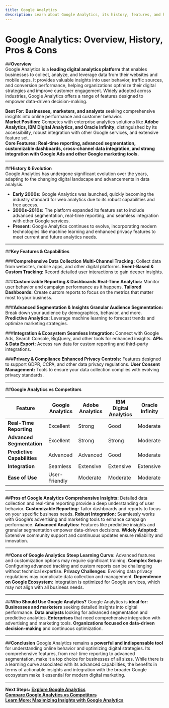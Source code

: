 ```yaml
---
title: Google Analytics
description: Learn about Google Analytics, its history, features, and how it compares to other digital analytics platforms.
---
```


# **Google Analytics: Overview, History, Pros & Cons**

##**Overview**  
Google Analytics is a **leading digital analytics platform** that enables businesses to collect, analyze, and leverage data from their websites and mobile apps. It provides valuable insights into user behavior, traffic sources, and conversion performance, helping organizations optimize their digital strategies and improve customer engagement. Widely adopted across industries, Google Analytics offers a range of features designed to empower data-driven decision-making.

 **Best For:** **Businesses, marketers, and analysts** seeking comprehensive insights into online performance and customer behavior.  
 **Market Position:** Competes with enterprise analytics solutions like **Adobe Analytics, IBM Digital Analytics, and Oracle Infinity**, distinguished by its accessibility, robust integration with other Google services, and extensive feature set.  
 **Core Features:** **Real-time reporting, advanced segmentation, customizable dashboards, cross-channel data integration, and strong integration with Google Ads and other Google marketing tools.**

---

##**History & Evolution**  
Google Analytics has undergone significant evolution over the years, adapting to the changing digital landscape and advancements in data analysis.

- **Early 2000s:** Google Analytics was launched, quickly becoming the industry standard for web analytics due to its robust capabilities and free access.
- **2000s-2010s:** The platform expanded its feature set to include advanced segmentation, real-time reporting, and seamless integration with other Google services.
- **Present:** Google Analytics continues to evolve, incorporating modern technologies like machine learning and enhanced privacy features to meet current and future analytics needs.

---

##**Key Features & Capabilities**

###**Comprehensive Data Collection**
 **Multi-Channel Tracking:** Collect data from websites, mobile apps, and other digital platforms.
 **Event-Based & Custom Tracking:** Record detailed user interactions to gain deeper insights.

###**Customizable Reporting & Dashboards**
 **Real-Time Analytics:** Monitor user behavior and campaign performance as it happens.
 **Tailored Dashboards:** Create custom reports to focus on the metrics that matter most to your business.

###**Advanced Segmentation & Insights**
 **Granular Audience Segmentation:** Break down your audience by demographics, behavior, and more.
 **Predictive Analytics:** Leverage machine learning to forecast trends and optimize marketing strategies.

###**Integration & Ecosystem**
 **Seamless Integration:** Connect with Google Ads, Search Console, BigQuery, and other tools for enhanced insights.
 **APIs & Data Export:** Access raw data for custom reporting and third-party integrations.

###**Privacy & Compliance**
 **Enhanced Privacy Controls:** Features designed to support GDPR, CCPA, and other data privacy regulations.
 **User Consent Management:** Tools to ensure your data collection complies with evolving privacy standards.

---

##**Google Analytics vs Competitors**

| Feature                   | Google Analytics  | Adobe Analytics  | IBM Digital Analytics | Oracle Infinity    |
|---------------------------|-------------------|------------------|-----------------------|--------------------|
| **Real-Time Reporting**   |  Excellent      |  Strong        |  Good               |  Moderate        |
| **Advanced Segmentation** |  Excellent      |  Strong        |  Strong             |  Moderate         |
| **Predictive Capabilities**|  Advanced       |  Advanced      |  Good               |  Moderate         |
| **Integration**           |  Seamless       |  Extensive     |  Extensive          |  Extensive       |
| **Ease of Use**           |  User-Friendly  |  Moderate      |  Moderate           |  Moderate        |

---

##**Pros of Google Analytics**
 **Comprehensive Insights:** Detailed data collection and real-time reporting provide a deep understanding of user behavior.
 **Customizable Reporting:** Tailor dashboards and reports to focus on your specific business needs.
 **Robust Integration:** Seamlessly works with Google’s advertising and marketing tools to enhance campaign performance.
 **Advanced Analytics:** Features like predictive insights and granular segmentation empower data-driven decisions.
 **Widely Adopted:** Extensive community support and continuous updates ensure reliability and innovation.

---

##**Cons of Google Analytics**
 **Steep Learning Curve:** Advanced features and customization options may require significant training.
 **Complex Setup:** Configuring advanced tracking and custom reports can be challenging without technical expertise.
 **Privacy Challenges:** Evolving data privacy regulations may complicate data collection and management.
 **Dependence on Google Ecosystem:** Integration is optimized for Google services, which may not align with all business needs.

---

##**Who Should Use Google Analytics?**
Google Analytics is **ideal for:**
 **Businesses and marketers** seeking detailed insights into digital performance.
 **Data analysts** looking for advanced segmentation and predictive analytics.
 **Enterprises** that need comprehensive integration with advertising and marketing tools.
 **Organizations focused on data-driven decision-making** and continuous optimization.

---

##**Conclusion**
Google Analytics remains a **powerful and indispensable tool** for understanding online behavior and optimizing digital strategies. Its comprehensive features, from real-time reporting to advanced segmentation, make it a top choice for businesses of all sizes. While there is a learning curve associated with its advanced capabilities, the benefits in terms of actionable insights and integration with the broader Google ecosystem make it essential for modern digital marketing.

---

 **Next Steps:**
 **[Explore Google Analytics](https://marketingplatform.google.com/about/analytics/)**  
 **[Compare Google Analytics vs Competitors](#)**  
 **[Learn More: Maximizing Insights with Google Analytics](#)**
